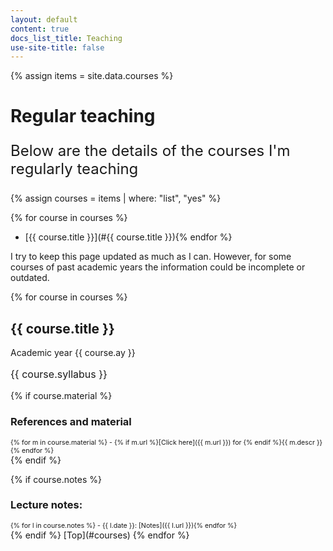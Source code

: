 ```yaml
---
layout: default
content: true
docs_list_title: Teaching
use-site-title: false
---
```


{% assign items = site.data.courses %}

# <a id='courses'>Regular teaching</a>
<p style="font-size:18pt">Below are the details of the courses I'm regularly teaching
</p>

{% assign courses = items | where: "list", "yes" %}



{% for course in courses %}
- [{{ course.title }}](#{{ course.title }}){% endfor %}

I try to keep this page updated as much as I can. However, for some courses of past academic years the information could be incomplete or outdated.

{% for course in courses %}
## <a id='{{ course.title }}'>{{ course.title }}</a>
Academic year {{ course.ay }}
<p style="font-size:12pt">{{ course.syllabus }}</p>

{% if course.material %}
### References and material
<div markdown="1" style="font-size:8pt">
{% for m in course.material %}
- {% if m.url %}[Click here]({{ m.url }}) for {% endif %}{{ m.descr }} {% endfor %}
</div>
{% endif %}

{% if course.notes %}
### Lecture notes:
<div markdown="1" style="font-size:8pt">
{% for l in course.notes %}
- {{ l.date }}: [Notes]({{ l.url }}){% endfor %}
</div>
{% endif %}
[Top](#courses)
{% endfor %}

